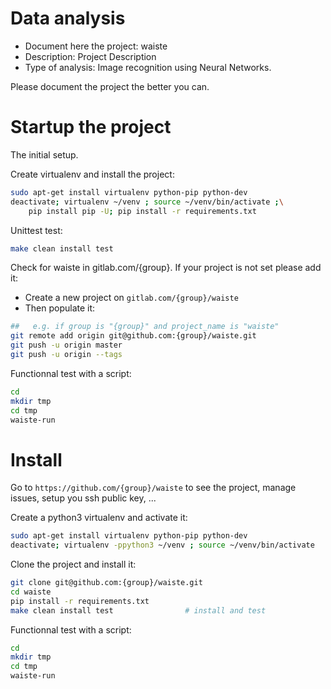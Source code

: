 # Data analysis
- Document here the project: waiste
- Description: Project Description
- Type of analysis: Image recognition using Neural Networks.

Please document the project the better you can.

# Startup the project

The initial setup.

Create virtualenv and install the project:
```bash
sudo apt-get install virtualenv python-pip python-dev
deactivate; virtualenv ~/venv ; source ~/venv/bin/activate ;\
    pip install pip -U; pip install -r requirements.txt
```

Unittest test:
```bash
make clean install test
```

Check for waiste in gitlab.com/{group}.
If your project is not set please add it:

- Create a new project on `gitlab.com/{group}/waiste`
- Then populate it:

```bash
##   e.g. if group is "{group}" and project_name is "waiste"
git remote add origin git@github.com:{group}/waiste.git
git push -u origin master
git push -u origin --tags
```

Functionnal test with a script:

```bash
cd
mkdir tmp
cd tmp
waiste-run
```

# Install

Go to `https://github.com/{group}/waiste` to see the project, manage issues,
setup you ssh public key, ...

Create a python3 virtualenv and activate it:

```bash
sudo apt-get install virtualenv python-pip python-dev
deactivate; virtualenv -ppython3 ~/venv ; source ~/venv/bin/activate
```

Clone the project and install it:

```bash
git clone git@github.com:{group}/waiste.git
cd waiste
pip install -r requirements.txt
make clean install test                # install and test
```
Functionnal test with a script:

```bash
cd
mkdir tmp
cd tmp
waiste-run
```
